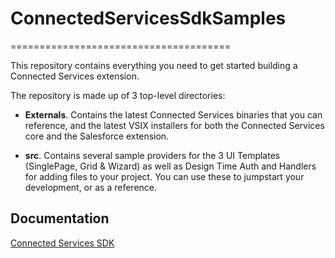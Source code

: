 # ConnectedServicesSdkSamples
======================================

This repository contains everything you need to get started building a Connected Services extension.

The repository is made up of 3 top-level directories:

* **Externals**.  Contains the latest Connected Services binaries that you can reference, and the
  latest VSIX installers for both the Connected Services core and the Salesforce extension.

* **src**.  Contains several sample providers for the 3 UI Templates (SinglePage, Grid & Wizard) as well as Design Time Auth and Handlers for adding files to your project.  You can use these to jumpstart your
  development, or as a reference.

[walk-through]: https://github.com/Microsoft/ConnectedServices-ProviderAuthorSamples/blob/master/docs/Creating%20a%20Connected%20Service%20Extension.docx
[API documentation]: https://github.com/Microsoft/ConnectedServices-ProviderAuthorSamples/blob/master/docs/Connected%20Services%20Extensibility%20API%20Contracts.docx

## Documentation

[Connected Services SDK](https://github.com/Microsoft/ConnectedServices/tree/master/SDK)


